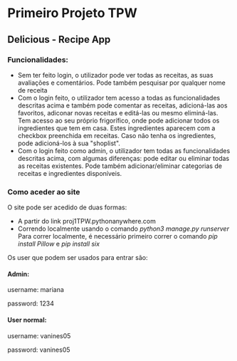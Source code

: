 # Primeiro Projeto TPW

## Delicious - Recipe App
### Funcionalidades:
- Sem ter feito login, o utilizador pode ver todas as receitas, as suas avaliações e comentários. Pode também pesquisar por qualquer nome de receita
- Com o login feito, o utilizador tem acesso a todas as funcionalidades descritas acima e também pode comentar as receitas, adicioná-las aos favoritos, adiconar novas receitas e editá-las ou mesmo eliminá-las. Tem acesso ao seu próprio frigorífico, onde pode adicionar todos os ingredientes que tem em casa. Estes ingredientes aparecem com a checkbox preenchida em receitas. Caso não tenha os ingredientes, pode adicioná-los à sua "shoplist".
- Com o login feito como admin, o utilizador tem todas as funcionalidades descritas acima, com algumas diferenças: pode editar ou eliminar todas as receitas existentes. Pode também adicionar/eliminar categorias de receitas e ingredientes disponíveis.

### Como aceder ao site
O site pode ser acedido de duas formas:
- A partir do link proj1TPW.pythonanywhere.com
- Correndo localmente usando o comando *python3 manage.py runserver*  
Para correr localmente, é necessário primeiro correr o comando *pip install Pillow* e *pip install six*

Os user que podem ser usados para entrar são:
#### Admin:
username: mariana

password: 1234

#### User normal:
username: vanines05
 
password: vanines05